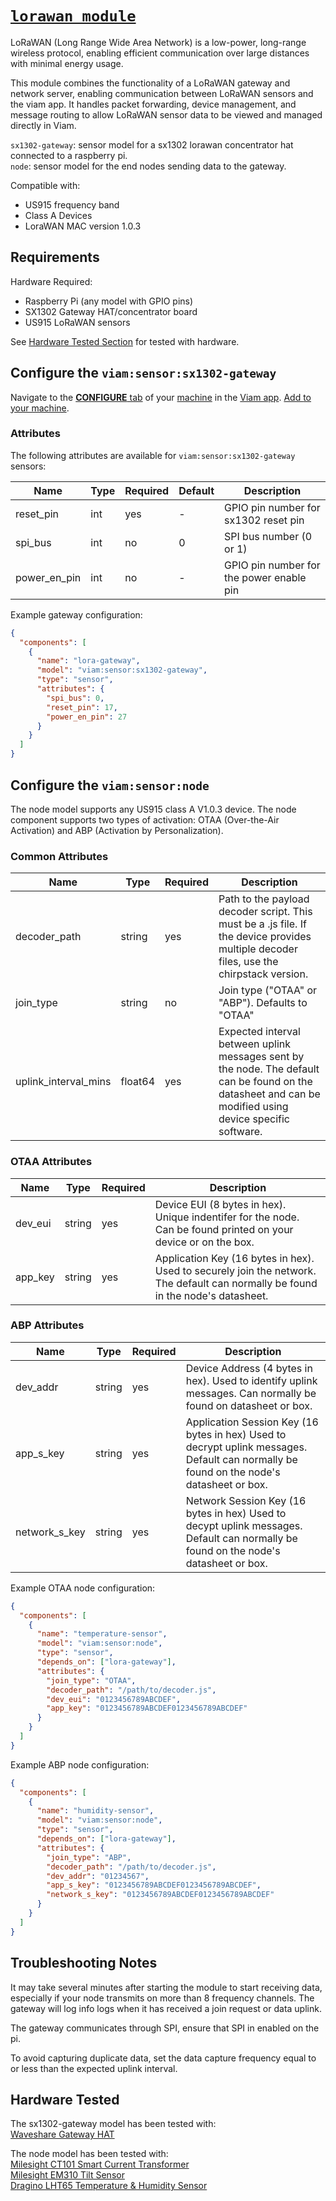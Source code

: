 # [`lorawan module`](<https://github.com/oliviamiller/lorawan-gateway>)

LoRaWAN (Long Range Wide Area Network) is a low-power, long-range wireless protocol, enabling efficient communication over large distances with minimal energy usage.

This module combines the functionality of a LoRaWAN gateway and network server, enabling communication between LoRaWAN sensors and the viam app.
It handles packet forwarding, device management, and message routing to allow LoRaWAN sensor data to be viewed and managed directly in Viam.

`sx1302-gateway`: sensor model for a sx1302 lorawan concentrator hat connected to a raspberry pi.\
`node`: sensor model for the end nodes sending data to the gateway.

Compatible with:
- US915 frequency band
- Class A Devices
- LoraWAN MAC version 1.0.3

## Requirements

Hardware Required:
- Raspberry Pi (any model with GPIO pins)
- SX1302 Gateway HAT/concentrator board
- US915 LoRaWAN sensors

See [Hardware Tested Section](<https://github.com/oliviamiller/lorawan-gateway/tree/readme?tab=readme-ov-file#hardware-tested>) for tested with hardware.

## Configure the `viam:sensor:sx1302-gateway`

Navigate to the [**CONFIGURE** tab](https://docs.viam.com/configure/) of your [machine](https://docs.viam.com/fleet/machines/) in the [Viam app](https://app.viam.com/).
[Add <sx1302-gateway> to your machine](https://docs.viam.com/configure/#components).

### Attributes

The following attributes are available for `viam:sensor:sx1302-gateway` sensors:

| Name | Type | Required | Default | Description |
|------|------|----------|---------|-------------|
| reset_pin | int | yes | - | GPIO pin number for sx1302 reset pin |
| spi_bus | int | no | 0 | SPI bus number (0 or 1) |
| power_en_pin | int | no | - | GPIO pin number for the power enable pin |

Example gateway configuration:
```json
{
  "components": [
    {
      "name": "lora-gateway",
      "model": "viam:sensor:sx1302-gateway",
      "type": "sensor",
      "attributes": {
        "spi_bus": 0,
        "reset_pin": 17,
        "power_en_pin": 27
      }
    }
  ]
}
```

## Configure the `viam:sensor:node`

The node model supports any US915 class A V1.0.3 device.
The node component supports two types of activation: OTAA (Over-the-Air Activation) and ABP (Activation by Personalization).

### Common Attributes

| Name | Type | Required | Description |
|------|------|----------|-------------|
| decoder_path | string | yes | Path to the payload decoder script. This must be a .js file. If the device provides multiple decoder files, use the chirpstack version. |
| join_type | string | no | Join type ("OTAA" or "ABP"). Defaults to "OTAA" |
| uplink_interval_mins | float64 | yes | Expected interval between uplink messages sent by the node. The default can be found on the datasheet and can be modified using device specific software.

### OTAA Attributes

| Name | Type | Required | Description |
|------|------|----------|-------------|
| dev_eui | string | yes | Device EUI (8 bytes in hex). Unique indentifer for the node. Can be found printed on your device or on the box.|
| app_key | string | yes | Application Key (16 bytes in hex). Used to securely join the network. The default can normally be found in the node's datasheet. |

### ABP Attributes

| Name | Type | Required | Description |
|------|------|----------|-------------|
| dev_addr | string | yes | Device Address (4 bytes in hex). Used to identify uplink messages. Can normally be found on datasheet or box. |
| app_s_key | string | yes | Application Session Key (16 bytes in hex) Used to decrypt uplink messages. Default can normally be found on the node's datasheet or box. |
| network_s_key | string | yes | Network Session Key (16 bytes in hex) Used to decypt uplink messages. Default can normally be found on the node's datasheet or box. |

Example OTAA node configuration:
```json
{
  "components": [
    {
      "name": "temperature-sensor",
      "model": "viam:sensor:node",
      "type": "sensor",
      "depends_on": ["lora-gateway"],
      "attributes": {
        "join_type": "OTAA",
        "decoder_path": "/path/to/decoder.js",
        "dev_eui": "0123456789ABCDEF",
        "app_key": "0123456789ABCDEF0123456789ABCDEF"
      }
    }
  ]
}
```

Example ABP node configuration:
```json
{
  "components": [
    {
      "name": "humidity-sensor",
      "model": "viam:sensor:node",
      "type": "sensor",
      "depends_on": ["lora-gateway"],
      "attributes": {
        "join_type": "ABP",
        "decoder_path": "/path/to/decoder.js",
        "dev_addr": "01234567",
        "app_s_key": "0123456789ABCDEF0123456789ABCDEF",
        "network_s_key": "0123456789ABCDEF0123456789ABCDEF"
      }
    }
  ]
}
```

## Troubleshooting Notes
It may take several minutes after starting the module to start receiving data, especially if your node transmits on more than 8 frequency channels.
The gateway will log info logs when it has received a join request or data uplink.

The gateway communicates through SPI, ensure that SPI in enabled on the pi.

To avoid capturing duplicate data, set the data capture frequency equal to or less than the expected uplink interval.

## Hardware Tested
The sx1302-gateway model has been tested with:\
[Waveshare Gateway HAT](https://www.waveshare.com/wiki/SX1302_LoRaWAN_Gateway_HAT)

The node model has been tested with:\
[Milesight CT101 Smart Current Transformer](https://www.milesight.com/iot/product/lorawan-sensor/ct10x)\
[Milesight EM310 Tilt Sensor](https://www.milesight.com/iot/product/lorawan-sensor/em310-tilt)\
[Dragino LHT65 Temperature & Humidity Sensor](https://www.dragino.com/products/temperature-humidity-sensor/item/151-lht65.html)

